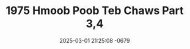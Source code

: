 ---
layout: movie-video-data
date: 2025-03-01 21:25:08 -0679
categories: movie

# Site Attributes
title: "1975 Hmoob Poob Teb Chaws Part 3,4"
permalink: "/movie/1975_Hmoob_Poob_Teb_Chaws_Part_3,4"

# Movie Attributes
synopsis: ""
producer: "Asian Video Production"
director: "Ger Vu, Yee Vue"
writer: "Ger Vu, Yee Vue, Ya Pao Vue"
video_link: "https://youtu.be/zlx_oOO5QkA?si=lCZr4dSVzg020dnk"
genre: "Romance Historical"
year: "2012"
release_type: "DVD"
storage: "Center for Hmong Studies"
thumbnail: "/assets/images/movie_thumbnails/1975 Hmoob Poob Teb Chaws Part 3,4.jpeg"
publishing_company: "Asian Video Production"

# Sequels + Parts
base_movie: "1975 Hmoob Poob Teb Chaws Part 1,2"
total_parts: 2
sequel: ""

# Movie Cast
cast:
#VALUE!
---